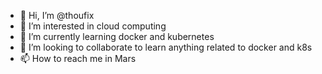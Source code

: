 - 👋 Hi, I’m @thoufix
- 👀 I’m interested in cloud computing
- 🌱 I’m currently learning docker and kubernetes
- 💞️ I’m looking to collaborate to learn anything related to docker and k8s
- 📫 How to reach me in Mars

<!---
thoufix/thoufix is a ✨ special ✨ repository because its `README.md` (this file) appears on your GitHub profile.
You can click the Preview link to take a look at your changes.
--->

